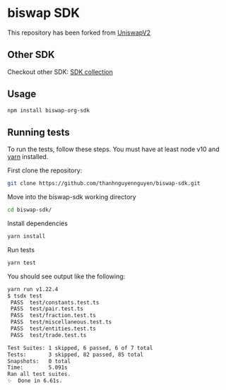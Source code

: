 # biswap SDK

This repository has been forked from [UniswapV2](https://github.com/Uniswap/uniswap-sdk)

## Other SDK
Checkout other SDK: [SDK collection](https://github.com/thanhnguyennguyen/evm-swap-sdk)

## Usage
```sh
npm install biswap-org-sdk
```

## Running tests

To run the tests, follow these steps. You must have at least node v10 and [yarn](https://yarnpkg.com/) installed.

First clone the repository:

```sh
git clone https://github.com/thanhnguyennguyen/biswap-sdk.git
```

Move into the biswap-sdk working directory

```sh
cd biswap-sdk/
```

Install dependencies

```sh
yarn install
```

Run tests

```sh
yarn test
```

You should see output like the following:

```sh
yarn run v1.22.4
$ tsdx test
 PASS  test/constants.test.ts
 PASS  test/pair.test.ts
 PASS  test/fraction.test.ts
 PASS  test/miscellaneous.test.ts
 PASS  test/entities.test.ts
 PASS  test/trade.test.ts

Test Suites: 1 skipped, 6 passed, 6 of 7 total
Tests:       3 skipped, 82 passed, 85 total
Snapshots:   0 total
Time:        5.091s
Ran all test suites.
✨  Done in 6.61s.
```
